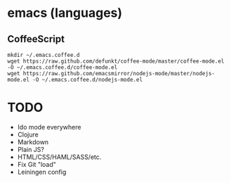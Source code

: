 # emacs (languages)

## CoffeeScript

```
mkdir ~/.emacs.coffee.d
wget https://raw.github.com/defunkt/coffee-mode/master/coffee-mode.el -O ~/.emacs.coffee.d/coffee-mode.el
wget https://raw.github.com/emacsmirror/nodejs-mode/master/nodejs-mode.el -O ~/.emacs.coffee.d/nodejs-mode.el
```

# TODO

- Ido mode everywhere
- Clojure
- Markdown
- Plain JS?
- HTML/CSS/HAML/SASS/etc.
- Fix Git "load"
- Leiningen config